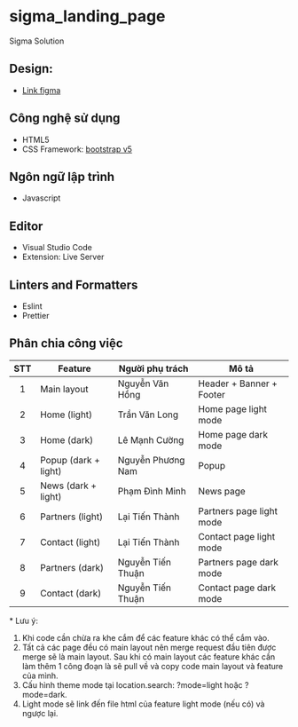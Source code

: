 # sigma_landing_page

Sigma Solution

## Design: 
- [Link figma](https://www.figma.com/file/GcJpbnsGjBG7prXhUpSKgd/Sigma_Solution?node-id=0%3A1)

## Công nghệ sử dụng

- HTML5
- CSS Framework: [bootstrap v5](https://getbootstrap.com/docs/5.0/getting-started/introduction/)

## Ngôn ngữ lập trình

- Javascript

## Editor

- Visual Studio Code
- Extension: Live Server

## Linters and Formatters

- Eslint
- Prettier

## Phân chia công việc

| STT | Feature              | Người phụ trách   | Mô tả                    |
| :-: | -------------------- | ----------------- | ------------------------ |
|  1  | Main layout          | Nguyễn Văn Hồng   | Header + Banner + Footer |
|  2  | Home (light)         | Trần Văn Long     | Home page light mode     |
|  3  | Home (dark)          | Lê Mạnh Cường     | Home page dark mode      |
|  4  | Popup (dark + light) | Nguyễn Phương Nam | Popup                    |
|  5  | News (dark + light)  | Phạm Đình Minh    | News page                |
|  6  | Partners (light)     | Lại Tiến Thành    | Partners page light mode |
|  7  | Contact (light)      | Lại Tiến Thành    | Contact page light mode  |
|  8  | Partners (dark)      | Nguyễn Tiến Thuận | Partners page dark mode  |
|  9  | Contact (dark)       | Nguyễn Tiến Thuận | Contact page dark mode   |

\* Lưu ý:

1. Khi code cần chừa ra khe cắm để các feature khác có thể cắm vào.
2. Tất cả các page đều có main layout nên merge request đầu tiên được merge sẽ là main layout. Sau khi có main layout các feature khác cần làm thêm 1 công đoạn là sẽ pull về và copy code main layout và feature của mình.
3. Cấu hình theme mode tại location.search: ?mode=light hoặc ?mode=dark.
4. Light mode sẽ link đến file html của feature light mode (nếu có) và ngược lại.
